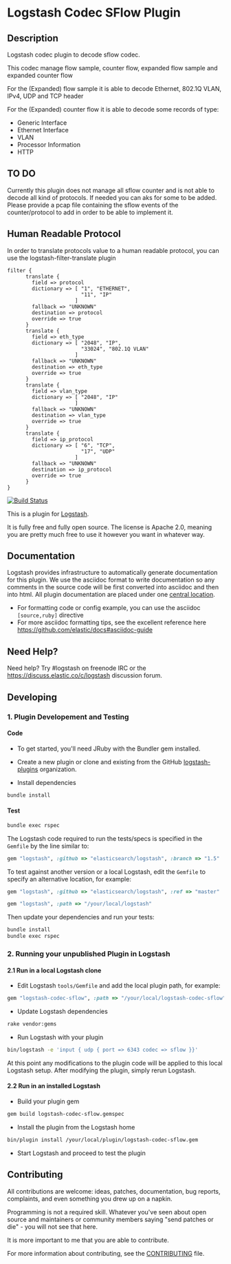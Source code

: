 # Logstash Codec SFlow Plugin
## Description
Logstash codec plugin to decode sflow codec.

This codec manage flow sample, counter flow, expanded flow sample and expanded counter flow

For the (Expanded) flow sample it is able to decode Ethernet, 802.1Q VLAN, IPv4, UDP and TCP header

For the (Expanded) counter flow it is able to decode some records of type:

- Generic Interface
- Ethernet Interface
- VLAN
- Processor Information
- HTTP

## TO DO
Currently this plugin does not manage all sflow counter and is not able to decode
all kind of protocols.
If needed you can aks for some to be added.
Please provide a pcap file containing the sflow events of the counter/protocol
to add in order to be able to implement it.

## Human Readable Protocol
In order to translate protocols value to a human readable protocol, you can use the
logstash-filter-translate plugin
```
filter {
      translate {
        field => protocol
        dictionary => [ "1", "ETHERNET",
                        "11", "IP"
                      ]
        fallback => "UNKNOWN"
        destination => protocol
        override => true
      }
      translate {
        field => eth_type
        dictionary => [ "2048", "IP",
                        "33024", "802.1Q VLAN"
                      ]
        fallback => "UNKNOWN"
        destination => eth_type
        override => true
      }
      translate {
        field => vlan_type
        dictionary => [ "2048", "IP"
                      ]
        fallback => "UNKNOWN"
        destination => vlan_type
        override => true
      }
      translate {
        field => ip_protocol
        dictionary => [ "6", "TCP",
                        "17", "UDP"
                      ]
        fallback => "UNKNOWN"
        destination => ip_protocol
        override => true
      }
}
```

[![Build
Status](http://build-eu-00.elastic.co/view/LS%20Plugins/view/LS%20Codecs/job/logstash-plugin-codec-example-unit/badge/icon)](http://build-eu-00.elastic.co/view/LS%20Plugins/view/LS%20Codecs/job/logstash-plugin-codec-example-unit/)

This is a plugin for [Logstash](https://github.com/elastic/logstash).

It is fully free and fully open source. The license is Apache 2.0, meaning you are pretty much free to use it however you want in whatever way.

## Documentation

Logstash provides infrastructure to automatically generate documentation for this plugin. We use the asciidoc format to write documentation so any comments in the source code will be first converted into asciidoc and then into html. All plugin documentation are placed under one [central location](http://www.elastic.co/guide/en/logstash/current/).

- For formatting code or config example, you can use the asciidoc `[source,ruby]` directive
- For more asciidoc formatting tips, see the excellent reference here https://github.com/elastic/docs#asciidoc-guide

## Need Help?

Need help? Try #logstash on freenode IRC or the https://discuss.elastic.co/c/logstash discussion forum.

## Developing

### 1. Plugin Developement and Testing

#### Code
- To get started, you'll need JRuby with the Bundler gem installed.

- Create a new plugin or clone and existing from the GitHub [logstash-plugins](https://github.com/logstash-plugins) organization.

- Install dependencies
```sh
bundle install
```

#### Test

```sh
bundle exec rspec
```

The Logstash code required to run the tests/specs is specified in the `Gemfile` by the line similar to:
```ruby
gem "logstash", :github => "elasticsearch/logstash", :branch => "1.5"
```
To test against another version or a local Logstash, edit the `Gemfile` to specify an alternative location, for example:
```ruby
gem "logstash", :github => "elasticsearch/logstash", :ref => "master"
```
```ruby
gem "logstash", :path => "/your/local/logstash"
```

Then update your dependencies and run your tests:

```sh
bundle install
bundle exec rspec
```

### 2. Running your unpublished Plugin in Logstash

#### 2.1 Run in a local Logstash clone

- Edit Logstash `tools/Gemfile` and add the local plugin path, for example:
```ruby
gem "logstash-codec-sflow", :path => "/your/local/logstash-codec-sflow"
```
- Update Logstash dependencies
```sh
rake vendor:gems
```
- Run Logstash with your plugin
```sh
bin/logstash -e 'input { udp { port => 6343 codec => sflow }}'
```
At this point any modifications to the plugin code will be applied to this local Logstash setup. After modifying the plugin, simply rerun Logstash.

#### 2.2 Run in an installed Logstash

- Build your plugin gem
```sh
gem build logstash-codec-sflow.gemspec
```
- Install the plugin from the Logstash home
```sh
bin/plugin install /your/local/plugin/logstash-codec-sflow.gem
```
- Start Logstash and proceed to test the plugin

## Contributing

All contributions are welcome: ideas, patches, documentation, bug reports, complaints, and even something you drew up on a napkin.

Programming is not a required skill. Whatever you've seen about open source and maintainers or community members  saying "send patches or die" - you will not see that here.

It is more important to me that you are able to contribute.

For more information about contributing, see the [CONTRIBUTING](https://github.com/elastic/logstash/blob/master/CONTRIBUTING.md) file.